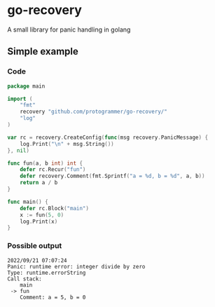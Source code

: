 # go-recovery
A small library for panic handling in golang

## Simple example
### Code
```go
package main

import (
	"fmt"
	recovery "github.com/protogrammer/go-recovery/"
	"log"
)

var rc = recovery.CreateConfig(func(msg recovery.PanicMessage) {
	log.Print("\n" + msg.String())
}, nil)

func fun(a, b int) int {
	defer rc.Recur("fun")
	defer recovery.Comment(fmt.Sprintf("a = %d, b = %d", a, b))
	return a / b
}

func main() {
	defer rc.Block("main")
	x := fun(5, 0)
	log.Print(x)
}
```

### Possible output
```
2022/09/21 07:07:24
Panic: runtime error: integer divide by zero
Type: runtime.errorString
Call stack:
    main
 -> fun
    Comment: a = 5, b = 0
```
